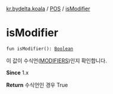 [kr.bydelta.koala](../index.md) / [POS](index.md) / [isModifier](./is-modifier.md)

# isModifier

`fun isModifier(): `[`Boolean`](https://kotlinlang.org/api/latest/jvm/stdlib/kotlin/-boolean/index.html)

이 값이 수식언([MODIFIERS](-m-o-d-i-f-i-e-r-s.md))인지 확인합니다.

**Since**
1.x

**Return**
수식언인 경우 True

